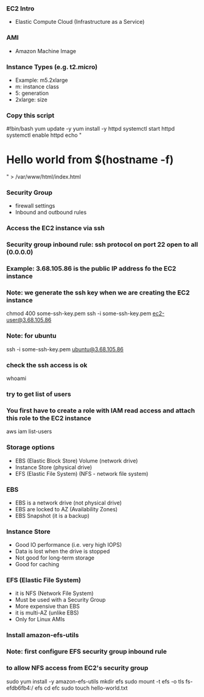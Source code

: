 ### EC2 Intro
- Elastic Compute Cloud (Infrastructure as a Service)

### AMI
- Amazon Machine Image


### Instance Types (e.g. t2.micro)
- Example: m5.2xlarge
- m: instance class
- 5: generation
- 2xlarge: size


### Copy this script
#!bin/bash
yum update -y
yum install -y httpd
systemctl start httpd
systemctl enable httpd
echo "<h1>Hello world from $(hostname -f)</h1>" > /var/www/html/index.html


### Security Group
- firewall settings
- Inbound and outbound rules


### Access the EC2 instance via ssh
### Security group inbound rule: ssh protocol on port 22 open to all (0.0.0.0)
### Example: 3.68.105.86 is the public IP address fo the EC2 instance
### Note: we generate the ssh key when we are creating the EC2 instance
chmod 400 some-ssh-key.pem
ssh -i some-ssh-key.pem ec2-user@3.68.105.86

### Note: for ubuntu 
ssh -i some-ssh-key.pem ubuntu@3.68.105.86

### check the ssh access is ok
whoami

### try to get list of users
### You first have to create a role with IAM read access and attach this role to the EC2 instance
aws iam list-users


### Storage options
- EBS (Elastic Block Store) Volume (network drive)
- Instance Store (physical drive)
- EFS (Elastic File System) (NFS - network file system)
  
### EBS
- EBS is a network drive (not physical drive)
- EBS are locked to AZ (Availability Zones)
- EBS Snapshot (it is a backup)

### Instance Store
- Good IO performance (i.e. very high IOPS)
- Data is lost when the drive is stopped
- Not good for long-term storage
- Good for caching


### EFS (Elastic File System)
- it is NFS (Network File System)
- Must be used with a Security Group
- More expensive than EBS
- it is multi-AZ (unlike EBS)
- Only for Linux AMIs

### Install amazon-efs-utils
### Note: first configure EFS security group inbound rule 
### to allow NFS access from EC2's security group
sudo yum install -y amazon-efs-utils
mkdir efs
sudo mount -t efs -o tls fs-efdb6fb4:/ efs
cd efc
sudo touch hello-world.txt










